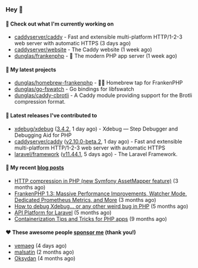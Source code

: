### Hey 👋

#### 👷 Check out what I'm currently working on

- [caddyserver/caddy](https://github.com/caddyserver/caddy) - Fast and extensible multi-platform HTTP/1-2-3 web server with automatic HTTPS (3 days ago)
- [caddyserver/website](https://github.com/caddyserver/website) - The Caddy website (1 week ago)
- [dunglas/frankenphp](https://github.com/dunglas/frankenphp) - 🧟 The modern PHP app server (1 week ago)

#### 🌱 My latest projects

- [dunglas/homebrew-frankenphp](https://github.com/dunglas/homebrew-frankenphp) - 🍺🧟 Homebrew tap for FrankenPHP
- [dunglas/go-fswatch](https://github.com/dunglas/go-fswatch) - Go bindings for libfswatch
- [dunglas/caddy-cbrotli](https://github.com/dunglas/caddy-cbrotli) - A Caddy module providing support for the Brotli compression format.

#### 🔭 Latest releases I've contributed to

- [xdebug/xdebug](https://github.com/xdebug/xdebug) ([3.4.2](https://github.com/xdebug/xdebug/releases/tag/3.4.2), 1 day ago) - Xdebug — Step Debugger and Debugging Aid for PHP
- [caddyserver/caddy](https://github.com/caddyserver/caddy) ([v2.10.0-beta.2](https://github.com/caddyserver/caddy/releases/tag/v2.10.0-beta.2), 1 day ago) - Fast and extensible multi-platform HTTP/1-2-3 web server with automatic HTTPS
- [laravel/framework](https://github.com/laravel/framework) ([v11.44.1](https://github.com/laravel/framework/releases/tag/v11.44.1), 5 days ago) - The Laravel Framework.

#### 📜 My recent [blog posts](https://dunglas.fr)

- [HTTP compression in PHP (new Symfony AssetMapper feature)](https://dunglas.dev/2024/12/http-compression-in-php-new-symfony-assetmapper-feature/) (3 months ago)
- [FrankenPHP 1.3: Massive Performance Improvements, Watcher Mode, Dedicated Prometheus Metrics, and More](https://dunglas.dev/2024/11/frankenphp-1-3-massive-performance-improvements-watcher-mode-dedicated-prometheus-metrics-and-more/) (3 months ago)
- [How to debug Xdebug… or any other weird bug in PHP](https://dunglas.dev/2024/10/how-to-debug-xdebug-or-any-other-weird-bug-in-php/) (5 months ago)
- [API Platform for Laravel](https://dunglas.dev/2024/09/api-platform-for-laravel/) (5 months ago)
- [Containerization Tips and Tricks for PHP apps](https://dunglas.dev/2024/05/containerization-tips-and-tricks-for-php-apps/) (9 months ago)

#### ❤️ These awesome people [sponsor me](https://github.com/sponsors/dunglas) (thank you!)

- [vemaeg](https://github.com/vemaeg) (4 days ago)
- [malsatin](https://github.com/malsatin) (2 months ago)
- [Oksydan](https://github.com/Oksydan) (4 months ago)
